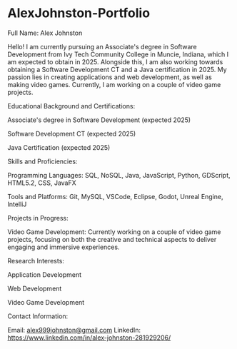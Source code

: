 # AlexJohnston-Portfolio
Full Name: Alex Johnston

Hello! I am currently pursuing an Associate's degree in Software Development from Ivy Tech Community College in Muncie, Indiana, which I am expected to obtain in 2025. Alongside this, I am also working towards obtaining a Software Development CT and a Java certification in 2025. My passion lies in creating applications and web development, as well as making video games. Currently, I am working on a couple of video game projects.


Educational Background and Certifications:

Associate's degree in Software Development (expected 2025)

Software Development CT (expected 2025)

Java Certification (expected 2025)


Skills and Proficiencies:

Programming Languages: SQL, NoSQL, Java, JavaScript, Python, GDScript, HTML5.2, CSS, JavaFX

Tools and Platforms: Git, MySQL, VSCode, Eclipse, Godot, Unreal Engine, IntelliJ



Projects in Progress:

Video Game Development: Currently working on a couple of video game projects, focusing on both the creative and technical aspects to deliver engaging and immersive experiences.


Research Interests:

Application Development

Web Development

Video Game Development


Contact Information:

Email: alex999johnston@gmail.com
LinkedIn: https://www.linkedin.com/in/alex-johnston-281929206/ 

